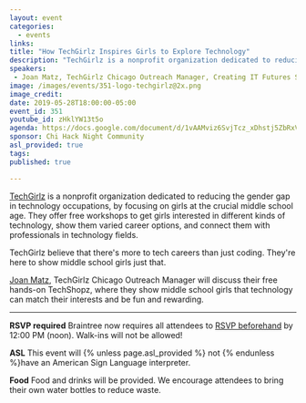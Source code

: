 ```yaml
---
layout: event
categories:
  - events
links: 
title: "How TechGirlz Inspires Girls to Explore Technology"
description: "TechGirlz is a nonprofit organization dedicated to reducing the gender gap in technology occupations, by focusing on girls at the crucial middle school age. They offer free workshops to get girls interested in different kinds of technology, show them varied career options, and connect them with professionals in technology fields."
speakers:
 - Joan Matz, TechGirlz Chicago Outreach Manager, Creating IT Futures Sr. Manager, NextUp
image: /images/events/351-logo-techgirlz@2x.png
image_credit:
date: 2019-05-28T18:00:00-05:00
event_id: 351
youtube_id: zHklYW13t5o
agenda: https://docs.google.com/document/d/1vAAMviz6SvjTcz_xDhstj5ZbRxV8PUTKNg6wlue5UHk/edit?usp=sharing
sponsor: Chi Hack Night Community
asl_provided: true
tags: 
published: true

---
```


[TechGirlz](https://www.techgirlz.org/) is a nonprofit organization dedicated to reducing the gender gap in technology occupations, by focusing on girls at the crucial middle school age. They offer free workshops to get girls interested in different kinds of technology, show them varied career options, and connect them with professionals in technology fields.

TechGirlz believe that there's more to tech careers than just coding. They're here to show middle school girls just that. 

[Joan Matz](https://www.techgirlz.org/team/joan-matz/), TechGirlz Chicago Outreach Manager will discuss their free hands-on TechShopz, where they show middle school girls that technology can match their interests and be fun and rewarding.

---

**RSVP required** Braintree now requires all attendees to [RSVP beforehand]({{site.rsvp_url}}) by 12:00 PM (noon). Walk-ins will not be allowed!

**ASL** This event will {% unless page.asl_provided %} not {% endunless %}have an American Sign Language interpreter.

**Food** Food and drinks will be provided. We encourage attendees to bring their own water bottles to reduce waste.
